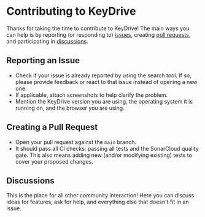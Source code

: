 # Contributing to KeyDrive

Thanks for taking the time to contribute to KeyDrive! The main ways you can help is by reporting (or responding to) [issues], creating [pull requests], and participating in [discussions].

## Reporting an Issue

- Check if your issue is already reported by using the search tool. If so, please provide feedback or react to that issue instead of opening a new one.
- If applicable, attach screenshots to help clarify the problem.
- Mention the KeyDrive version you are using, the operating system it is running on, and the browser you are using.

## Creating a Pull Request

- Open your pull request against the `main` branch.
- It should pass all CI checks: passing all tests and the SonarCloud quality gate. This also means adding new (and/or modifying existing) tests to cover your proposed changes.

## Discussions

This is the place for all other community interaction! Here you can discuss ideas for features, ask for help, and everything else that doesn't fit in an issue.

[issues]: https://github.com/keydrive/keydrive/issues
[pull requests]: https://github.com/keydrive/keydrive/pulls
[discussions]: https://github.com/keydrive/keydrive/discussions
